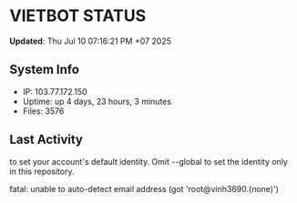 # VIETBOT STATUS
**Updated**: Thu Jul 10 07:16:21 PM +07 2025

## System Info
- IP: 103.77.172.150
- Uptime: up 4 days, 23 hours, 3 minutes
- Files: 3576

## Last Activity

to set your account's default identity.
Omit --global to set the identity only in this repository.

fatal: unable to auto-detect email address (got 'root@vinh3690.(none)')
